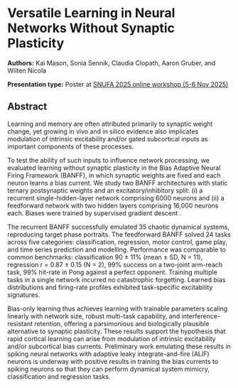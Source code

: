 # Versatile Learning in Neural Networks Without Synaptic Plasticity

**Authors:** Kai Mason, Sonia Sennik, Claudia Clopath, Aaron Gruber, and Wilten Nicola
                           


**Presentation type:** Poster at [SNUFA 2025 online workshop (5-6 Nov 2025)](https://snufa.net/2025)

## Abstract

Learning and memory are often attributed primarily to synaptic weight change, yet growing in vivo and in silico evidence also implicates modulation of intrinsic excitability and/or gated subcortical inputs as important components of these processes. 

To test the ability of such inputs to influence network processing, we evaluated learning without synaptic plasticity in the Bias Adaptive Neural Firing Framework (BANFF), in which synaptic weights are fixed and each neuron learns a bias current.  We study two BANFF architectures with static ternary postsynaptic weights and an excitatory/inhibitory split: (i) a recurrent single-hidden-layer network comprising 6000 neurons and (ii) a feedforward network with two hidden layers comprising 16,000 neurons each. Biases were trained by supervised gradient descent .

 The recurrent BANFF successfully emulated 35 chaotic dynamical systems, reproducing target phase portraits. The feedforward BANFF solved 24 tasks across five categories: classification, regression, motor control, game play, and time series prediction and modelling. Performance was comparable to common benchmarks: classification 90 ± 11% (mean ± SD, N = 11), regression r = 0.87 ± 0.15 (N = 2), 99% success on a two-joint arm-reach task, 99% hit-rate in Pong against a perfect opponent. Training multiple tasks in a single network incurred no catastrophic forgetting. Learned bias distributions and firing-rate profiles exhibited task-specific excitability signatures.   

Bias-only learning thus achieves learning with trainable parameters scaling linearly with network size, robust multi-task capability, and interference-resistant retention, offering a parsimonious and biologically plausible alternative to synaptic plasticity. These results support the hypothesis that rapid cortical learning can arise from modulation of intrinsic excitability and/or subcortical bias currents. Preliminary work emulating these results in spiking neural networks with adaptive leaky integrate-and-fire (ALIF) neurons is underway with positive results in training the bias currents to spiking neurons so that they can perform dynamical system mimicry, classification and regression tasks.

